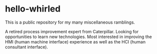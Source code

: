 # hello-whirled
This is a public repository for my many miscellaneous ramblings.

A retired process improvement expert from Caterpillar. Looking for opportunities to learn new technologies. Most interested in improving the HMI (human machine interface) experience as well as the HCI (human consultant interface).
